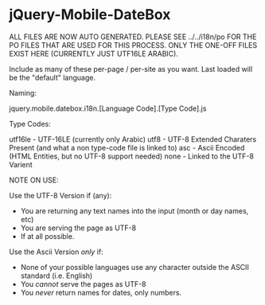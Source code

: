 jQuery-Mobile-DateBox
=====================

ALL FILES ARE NOW AUTO GENERATED.  PLEASE SEE ../../i18n/po FOR THE PO
FILES THAT ARE USED FOR THIS PROCESS. ONLY THE ONE-OFF FILES EXIST HERE
(CURRENTLY JUST UTF16LE ARABIC).

Include as many of these per-page / per-site as you want.  Last loaded will 
be the "default" language.


Naming: 

jquery.mobile.datebox.i18n.[Language Code].[Type Code].js

Type Codes:

utf16le - UTF-16LE (currently only Arabic)
utf8 - UTF-8 Extended Charaters Present (and what a non type-code file is linked to)
asc - Ascii Encoded (HTML Entities, but no UTF-8 support needed)
none - Linked to the UTF-8 Varient

NOTE ON USE:

Use the UTF-8 Version if (any):

 * You are returning any text names into the input (month or day names, etc)
 * You are serving the page as UTF-8
 * If at all possible.

Use the Ascii Version *only* if:

 * None of your possible languages use any character outside the ASCII standard (i.e. English)
 * You *cannot* serve the pages as UTF-8
 * You *never* return names for dates, only numbers.

